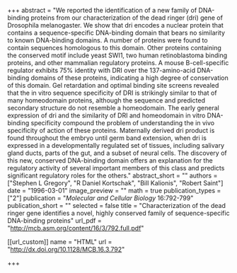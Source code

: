 +++
abstract = "We reported the identification of a new family of DNA-binding proteins from our characterization of the dead ringer (dri) gene of Drosophila melanogaster. We show that dri encodes a nuclear protein that contains a sequence-specific DNA-binding domain that bears no similarity to known DNA-binding domains. A number of proteins were found to contain sequences homologous to this domain. Other proteins containing the conserved motif include yeast SWI1, two human retinoblastoma binding proteins, and other mammalian regulatory proteins. A mouse B-cell-specific regulator exhibits 75% identity with DRI over the 137-amino-acid DNA-binding domains of these proteins, indicating a high degree of conservation of this domain. Gel retardation and optimal binding site screens revealed that the in vitro sequence specificity of DRI is strikingly similar to that of many homeodomain proteins, although the sequence and predicted secondary structure do not resemble a homeodomain. The early general expression of dri and the similarity of DRI and homeodomain in vitro DNA-binding specificity compound the problem of understanding the in vivo specificity of action of these proteins. Maternally derived dri product is found throughout the embryo until germ band extension, when dri is expressed in a developmentally regulated set of tissues, including salivary gland ducts, parts of the gut, and a subset of neural cells. The discovery of this new, conserved DNA-binding domain offers an explanation for the regulatory activity of several important members of this class and predicts significant regulatory roles for the others."
abstract_short = ""
authors = ["Stephen L Gregory", "R Daniel Kortschak", "Bill Kalionis", "Robert Saint"]
date = "1996-03-01"
image_preview = ""
math = true
publication_types = ["2"]
publication = "*Molecular and Cellular Biology* 16:792-799"
publication_short = ""
selected = false
title = "Characterization of the dead ringer gene identifies a novel, highly conserved family of sequence-specific DNA-binding proteins"
url_pdf = "http://mcb.asm.org/content/16/3/792.full.pdf"

[[url_custom]]
name = "HTML"
url = "http://dx.doi.org/10.1128/MCB.16.3.792"

+++

